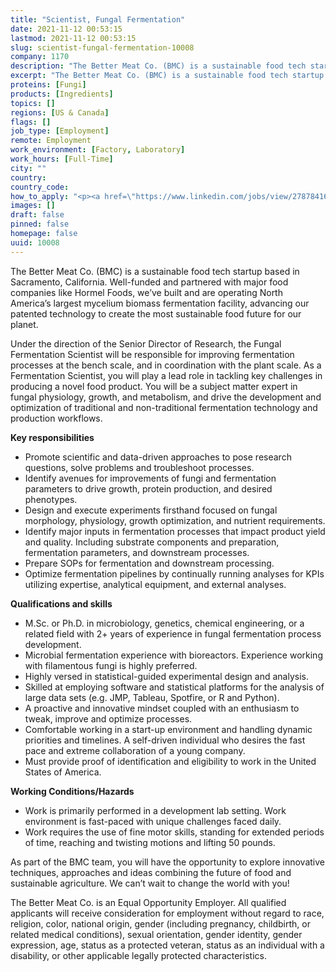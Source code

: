 ```yaml
---
title: "Scientist, Fungal Fermentation"
date: 2021-11-12 00:53:15
lastmod: 2021-11-12 00:53:15
slug: scientist-fungal-fermentation-10008
company: 1170
description: "The Better Meat Co. (BMC) is a sustainable food tech startup based in Sacramento, California. Well-funded and partnered with major food companies like Hormel Foods, we’ve built and are operating North America’s largest mycelium biomass fermentation facility, advancing our patented technology to create the most sustainable food future for our planet. "
excerpt: "The Better Meat Co. (BMC) is a sustainable food tech startup based in Sacramento, California. Well-funded and partnered with major food companies like Hormel Foods, we’ve built and are operating North America’s largest mycelium biomass fermentation facility, advancing our patented technology to create the most sustainable food future for our planet. "
proteins: [Fungi]
products: [Ingredients]
topics: []
regions: [US & Canada]
flags: []
job_type: [Employment]
remote: Employment
work_environment: [Factory, Laboratory]
work_hours: [Full-Time]
city: ""
country: 
country_code: 
how_to_apply: "<p><a href=\"https://www.linkedin.com/jobs/view/2787841624/\">https://www.linkedin.com/jobs/view/2787841624/</a></p>"
images: []
draft: false
pinned: false
homepage: false
uuid: 10008
---
```

<p>The Better Meat Co. (BMC) is a sustainable food tech startup based in Sacramento, California. Well-funded and partnered with major food companies like Hormel Foods, we’ve built and are operating North America’s largest mycelium biomass fermentation facility, advancing our patented technology to create the most sustainable food future for our planet. </p>
<p>Under the direction of the Senior Director of Research, the Fungal Fermentation Scientist will be responsible for improving fermentation processes at the bench scale, and in coordination with the plant scale. As a Fermentation Scientist, you will play a lead role in tackling key challenges in producing a novel food product. You will be a subject matter expert in fungal physiology, growth, and metabolism, and drive the development and optimization of traditional and non-traditional fermentation technology and production workflows. </p>
<p><strong>Key responsibilities</strong></p>
<ul>
<li>Promote scientific and data-driven approaches to pose research questions, solve problems and troubleshoot processes.</li>
<li>Identify avenues for improvements of fungi and fermentation parameters to drive growth, protein production, and desired phenotypes.</li>
<li>Design and execute experiments firsthand focused on fungal morphology, physiology, growth optimization, and nutrient requirements.</li>
<li>Identify major inputs in fermentation processes that impact product yield and quality. Including substrate components and preparation, fermentation parameters, and downstream processes.</li>
<li>Prepare SOPs for fermentation and downstream processing.</li>
<li>Optimize fermentation pipelines by continually running analyses for KPIs utilizing expertise, analytical equipment, and external analyses.</li>
</ul>
<p><strong>Qualifications and skills</strong></p>
<ul>
<li>M.Sc. or Ph.D. in microbiology, genetics, chemical engineering, or a related field with 2+ years of experience in fungal fermentation process development.</li>
<li>Microbial fermentation experience with bioreactors. Experience working with filamentous fungi is highly preferred. </li>
<li>Highly versed in statistical-guided experimental design and analysis. </li>
<li>Skilled at employing software and statistical platforms for the analysis of large data sets (e.g. JMP, Tableau, Spotfire, or R and Python).</li>
<li>A proactive and innovative mindset coupled with an enthusiasm to tweak, improve and optimize processes.</li>
<li>Comfortable working in a start-up environment and handling dynamic priorities and timelines. A self-driven individual who desires the fast pace and extreme collaboration of a young company.</li>
<li>Must provide proof of identification and eligibility to work in the United States of America.</li>
</ul>
<p><strong>Working Conditions/Hazards</strong></p>
<ul>
<li>Work is primarily performed in a development lab setting. Work environment is fast-paced with unique challenges faced daily.</li>
<li>Work requires the use of fine motor skills, standing for extended periods of time, reaching and twisting motions and lifting 50 pounds.</li>
</ul>
<p>As part of the BMC team, you will have the opportunity to explore innovative techniques, approaches and ideas combining the future of food and sustainable agriculture. We can’t wait to change the world with you!</p>
<p>The Better Meat Co. is an Equal Opportunity Employer. All qualified applicants will receive consideration for employment without regard to race, religion, color, national origin, gender (including pregnancy, childbirth, or related medical conditions), sexual orientation, gender identity, gender expression, age, status as a protected veteran, status as an individual with a disability, or other applicable legally protected characteristics.</p>
